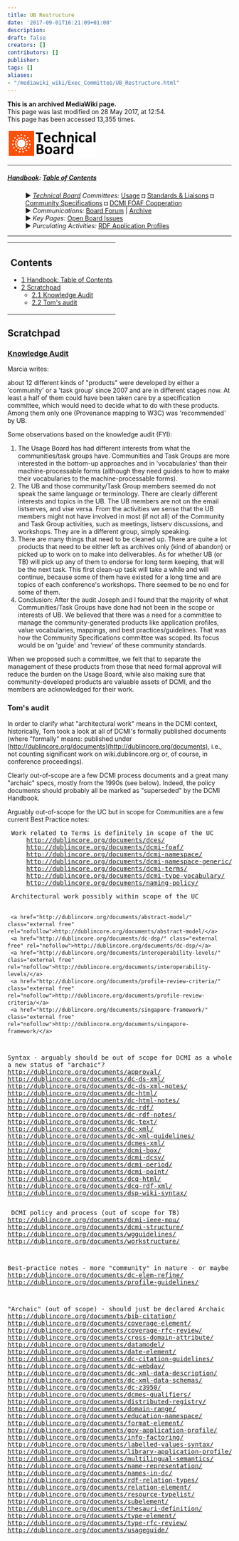 ```yaml
---
title: UB Restructure
date: '2017-09-01T16:21:09+01:00'
description: 
draft: false
creators: []
contributors: []
publisher: 
tags: []
aliases:
- "/mediawiki_wiki/Exec_Committee/UB_Restructure.html"
---
```


 **This is an archived MediaWiki page.**  
This page was last modified on 28 May 2017, at 12:54.  
This page has been accessed 13,355 times.

[<img alt="Technical Board logo" src="/mediawiki_wiki/images/Technical_Board.png" width="200" height="63">](/mediawiki_wiki/images/Technical_Board.png)

* * *

##### [Handbook](/mediawiki_wiki/DCMI_Handbook): [Table of Contents](/mediawiki_wiki/DCMI_Handbook/) 
<dl>
<dd> ► <i><a href="/mediawiki_wiki/DCMI_Technical_Board.md" title="DCMI Technical Board">Technical Board</a> Committees:</i> <a href="/mediawiki_wiki/DCMI_Technical_Board/usage.md" title="DCMI Technical Board/usage">Usage</a> ◘ <a href="/mediawiki_wiki/DCMI_Technical_Board/standards.md" title="DCMI Technical Board/standards">Standards &amp; Liaisons</a> ◘ <a href="/mediawiki_wiki/DCMI_Technical_Board/specifications.md" title="DCMI Technical Board/specifications">Community Specifications</a> ◘ <a href="/mediawiki_wiki/DCMI_FOAF_Cooperation.md" title="DCMI FOAF Cooperation">DCMI FOAF Cooperation</a>
</dd>
<dd> ► <i>Communications:</i> <a href="mailto:dc-tb@jiscmail.ac.uk" class="external text" rel="nofollow">Board Forum</a> | <a href="http://www.jiscmail.ac.uk/cgi-bin/wa.exe?SUBED1=dc-tb&amp;A=1" class="external text" rel="nofollow">Archive</a>
</dd>
<dd> ► <i>Key Pages:</i> <a href="/index.php?title=DCMI_Technical_Board/issues&amp;action=edit&amp;redlink=1" class="new" title="DCMI Technical Board/issues (page does not exist)">Open Board Issues</a>
</dd>
<dd> ► <i>Purculating Activities:</i> <a href="/index.php?title=RDF_Application_Profiles&amp;action=edit&amp;redlink=1" class="new" title="RDF_Application_Profiles (page does not exist)"> RDF Application Profiles</a>
</dd>
</dl>

* * *

<table id="toc" class="toc">
  <tr>
    <td>
      <div id="toctitle">
        <h2>Contents</h2>
      </div>
      <ul>
        <li class="toclevel-1"><a href="#Handbook:_Table_of_Contents"><span class="tocnumber">1</span> <span class="toctext">Handbook: Table of Contents</span></a></li>
        <li class="toclevel-1 tocsection-1">
          <a href="#Scratchpad"><span class="tocnumber">2</span> <span class="toctext">Scratchpad</span></a>
          <ul>
            <li class="toclevel-2 tocsection-2"><a href="#Knowledge_Audit"><span class="tocnumber">2.1</span> <span class="toctext">Knowledge Audit</span></a></li>
            <li class="toclevel-2 tocsection-3"><a href="#Tom.27s_audit"><span class="tocnumber">2.2</span> <span class="toctext">Tom's audit</span></a></li>
          </ul>
        </li>
      </ul>
    </td>
  </tr>
</table>


## Scratchpad 

### [Knowledge Audit](/mediawiki_wiki/Knowledge_Audit) 

Marcia writes:

about 12 different kinds of "products" were developed by either a 'community' or a 'task group' since 2007 and are in different stages now. At least a half of them could have been taken care by a specification committee, which would need to decide what to do with these products. Among them only one (Provenance mapping to W3C) was 'recommended' by UB.

Some observations based on the knowledge audit (FYI):

1. The Usage Board has had different interests from what the communities/task groups have. Communities and Task Groups are more interested in the bottom-up approaches and in 'vocabularies' than their machine-processable forms (although they need guides to how to make their vocabularies to the machine-processable forms).
2. The UB and those community/Task Group members seemed do not speak the same language or terminology. There are clearly different interests and topics in the UB. The UB members are not on the email listserves, and vise versa. From the activities we sense that the UB members might not have involved in most (if not all) of the Community and Task Group activities, such as meetings, listserv discussions, and workshops. They are in a different group, simply speaking.
3. There are many things that need to be cleaned up. There are quite a lot products that need to be either left as archives only (kind of abandon) or picked up to work on to make into deliverables. As for whether UB (or TB) will pick up any of them to endorse for long term keeping, that will be the next task. This first clean-up task will take a while and will continue, because some of them have existed for a long time and are topics of each conference's workshops. There seemed to be no end for some of them.
4. Conclusion: After the audit Joseph and I found that the majority of what Communities/Task Groups have done had not been in the scope or interests of UB. We believed that there was a need for a committee to manage the community-generated products like application profiles, value vocabularies, mappings, and best practices/guidelines. That was how the Community Specifications committee was scoped. Its focus would be on 'guide' and 'review' of these community standards.

When we proposed such a committee, we felt that to separate the management of these products from those that need formal approval will reduce the burden on the Usage Board, while also making sure that community-developed products are valuable assets of DCMI, and the members are acknowledged for their work.

### Tom's audit 

In order to clarify what "architectural work" means in the DCMI context, historically, Tom took a look at all of DCMI's formally published documents (where "formally" means: published under [http://dublincore.org/documents](http://dublincore.org/documents), i.e., not counting significant work on wiki.dublincore.org or, of course, in conference proceedings).

Clearly out-of-scope are a few DCMI process documents and a great many "archaic" specs, mostly from the 1990s (see below). Indeed, the policy documents should probably all be marked as "superseded" by the DCMI Handbook.

Arguably out-of-scope for the UC but in scope for Communities are a few current Best Practice notes:

<pre> Work related to Terms is definitely in scope of the UC
     <a href="http://dublincore.org/documents/dces/" class="external free" rel="nofollow">http://dublincore.org/documents/dces/</a>
     <a href="http://dublincore.org/documents/dcmi-foaf/" class="external free" rel="nofollow">http://dublincore.org/documents/dcmi-foaf/</a>
     <a href="http://dublincore.org/documents/dcmi-namespace/" class="external free" rel="nofollow">http://dublincore.org/documents/dcmi-namespace/</a>
     <a href="http://dublincore.org/documents/dcmi-namespace-generic/" class="external free" rel="nofollow">http://dublincore.org/documents/dcmi-namespace-generic/</a>
     <a href="http://dublincore.org/documents/dcmi-terms/" class="external free" rel="nofollow">http://dublincore.org/documents/dcmi-terms/</a>
     <a href="http://dublincore.org/documents/dcmi-type-vocabulary/" class="external free" rel="nofollow">http://dublincore.org/documents/dcmi-type-vocabulary/</a>
     <a href="http://dublincore.org/documents/naming-policy/" class="external free" rel="nofollow">http://dublincore.org/documents/naming-policy/</a>
</pre><pre> Architectural work possibly within scope of the UC
     <a href="http://dublincore.org/documents/abstract-model/" class="external free" rel="nofollow">http://dublincore.org/documents/abstract-model/</a>
     <a href="http://dublincore.org/documents/dc-dsp/" class="external free" rel="nofollow">http://dublincore.org/documents/dc-dsp/</a>
     <a href="http://dublincore.org/documents/interoperability-levels/" class="external free" rel="nofollow">http://dublincore.org/documents/interoperability-levels/</a>
     <a href="http://dublincore.org/documents/profile-review-criteria/" class="external free" rel="nofollow">http://dublincore.org/documents/profile-review-criteria/</a>
     <a href="http://dublincore.org/documents/singapore-framework/" class="external free" rel="nofollow">http://dublincore.org/documents/singapore-framework/</a>
 
 Syntax - arguably should be out of scope for DCMI as a whole.
 Assign a new status of "archaic"?
     <a href="http://dublincore.org/documents/approval/" class="external free" rel="nofollow">http://dublincore.org/documents/approval/</a>
     <a href="http://dublincore.org/documents/dc-ds-xml/" class="external free" rel="nofollow">http://dublincore.org/documents/dc-ds-xml/</a>
     <a href="http://dublincore.org/documents/dc-ds-xml-notes/" class="external free" rel="nofollow">http://dublincore.org/documents/dc-ds-xml-notes/</a>
     <a href="http://dublincore.org/documents/dc-html/" class="external free" rel="nofollow">http://dublincore.org/documents/dc-html/</a>
     <a href="http://dublincore.org/documents/dc-html-notes/" class="external free" rel="nofollow">http://dublincore.org/documents/dc-html-notes/</a>
     <a href="http://dublincore.org/documents/dc-rdf/" class="external free" rel="nofollow">http://dublincore.org/documents/dc-rdf/</a>
     <a href="http://dublincore.org/documents/dc-rdf-notes/" class="external free" rel="nofollow">http://dublincore.org/documents/dc-rdf-notes/</a>
     <a href="http://dublincore.org/documents/dc-text/" class="external free" rel="nofollow">http://dublincore.org/documents/dc-text/</a>
     <a href="http://dublincore.org/documents/dc-xml/" class="external free" rel="nofollow">http://dublincore.org/documents/dc-xml/</a>
     <a href="http://dublincore.org/documents/dc-xml-guidelines/" class="external free" rel="nofollow">http://dublincore.org/documents/dc-xml-guidelines/</a>
     <a href="http://dublincore.org/documents/dcmes-xml/" class="external free" rel="nofollow">http://dublincore.org/documents/dcmes-xml/</a>
     <a href="http://dublincore.org/documents/dcmi-box/" class="external free" rel="nofollow">http://dublincore.org/documents/dcmi-box/</a>
     <a href="http://dublincore.org/documents/dcmi-dcsv/" class="external free" rel="nofollow">http://dublincore.org/documents/dcmi-dcsv/</a>
     <a href="http://dublincore.org/documents/dcmi-period/" class="external free" rel="nofollow">http://dublincore.org/documents/dcmi-period/</a>
     <a href="http://dublincore.org/documents/dcmi-point/" class="external free" rel="nofollow">http://dublincore.org/documents/dcmi-point/</a>
     <a href="http://dublincore.org/documents/dcq-html/" class="external free" rel="nofollow">http://dublincore.org/documents/dcq-html/</a>
     <a href="http://dublincore.org/documents/dcq-rdf-xml/" class="external free" rel="nofollow">http://dublincore.org/documents/dcq-rdf-xml/</a>
     <a href="http://dublincore.org/documents/dsp-wiki-syntax/" class="external free" rel="nofollow">http://dublincore.org/documents/dsp-wiki-syntax/</a>
</pre><pre> DCMI policy and process (out of scope for TB)
     <a href="http://dublincore.org/documents/dcmi-ieee-mou/" class="external free" rel="nofollow">http://dublincore.org/documents/dcmi-ieee-mou/</a>
     <a href="http://dublincore.org/documents/dcmi-structure/" class="external free" rel="nofollow">http://dublincore.org/documents/dcmi-structure/</a>
     <a href="http://dublincore.org/documents/wgguidelines/" class="external free" rel="nofollow">http://dublincore.org/documents/wgguidelines/</a>
     <a href="http://dublincore.org/documents/workstructure/" class="external free" rel="nofollow">http://dublincore.org/documents/workstructure/</a>
 
 Best-practice notes - more "community" in nature - or maybe AB?
     <a href="http://dublincore.org/documents/dc-elem-refine/" class="external free" rel="nofollow">http://dublincore.org/documents/dc-elem-refine/</a>
     <a href="http://dublincore.org/documents/profile-guidelines/" class="external free" rel="nofollow">http://dublincore.org/documents/profile-guidelines/</a>
 
 "Archaic" (out of scope) - should just be declared Archaic
     <a href="http://dublincore.org/documents/bib-citation/" class="external free" rel="nofollow">http://dublincore.org/documents/bib-citation/</a>
     <a href="http://dublincore.org/documents/coverage-element/" class="external free" rel="nofollow">http://dublincore.org/documents/coverage-element/</a>
     <a href="http://dublincore.org/documents/coverage-rfc-review/" class="external free" rel="nofollow">http://dublincore.org/documents/coverage-rfc-review/</a>
     <a href="http://dublincore.org/documents/cross-domain-attribute/" class="external free" rel="nofollow">http://dublincore.org/documents/cross-domain-attribute/</a>
     <a href="http://dublincore.org/documents/datamodel/" class="external free" rel="nofollow">http://dublincore.org/documents/datamodel/</a>
     <a href="http://dublincore.org/documents/date-element/" class="external free" rel="nofollow">http://dublincore.org/documents/date-element/</a>
     <a href="http://dublincore.org/documents/dc-citation-guidelines/" class="external free" rel="nofollow">http://dublincore.org/documents/dc-citation-guidelines/</a>
     <a href="http://dublincore.org/documents/dc-webdav/" class="external free" rel="nofollow">http://dublincore.org/documents/dc-webdav/</a>
     <a href="http://dublincore.org/documents/dc-xml-data-description/" class="external free" rel="nofollow">http://dublincore.org/documents/dc-xml-data-description/</a>
     <a href="http://dublincore.org/documents/dc-xml-data-schemas/" class="external free" rel="nofollow">http://dublincore.org/documents/dc-xml-data-schemas/</a>
     <a href="http://dublincore.org/documents/dc-z3950/" class="external free" rel="nofollow">http://dublincore.org/documents/dc-z3950/</a>
     <a href="http://dublincore.org/documents/dcmes-qualifiers/" class="external free" rel="nofollow">http://dublincore.org/documents/dcmes-qualifiers/</a>
     <a href="http://dublincore.org/documents/distributed-registry/" class="external free" rel="nofollow">http://dublincore.org/documents/distributed-registry/</a>
     <a href="http://dublincore.org/documents/domain-range/" class="external free" rel="nofollow">http://dublincore.org/documents/domain-range/</a>
     <a href="http://dublincore.org/documents/education-namespace/" class="external free" rel="nofollow">http://dublincore.org/documents/education-namespace/</a>
     <a href="http://dublincore.org/documents/format-element/" class="external free" rel="nofollow">http://dublincore.org/documents/format-element/</a>
     <a href="http://dublincore.org/documents/gov-application-profile/" class="external free" rel="nofollow">http://dublincore.org/documents/gov-application-profile/</a>
     <a href="http://dublincore.org/documents/info-factoring/" class="external free" rel="nofollow">http://dublincore.org/documents/info-factoring/</a>
     <a href="http://dublincore.org/documents/labelled-values-syntax/" class="external free" rel="nofollow">http://dublincore.org/documents/labelled-values-syntax/</a>
     <a href="http://dublincore.org/documents/library-application-profile/" class="external free" rel="nofollow">http://dublincore.org/documents/library-application-profile/</a>
     <a href="http://dublincore.org/documents/multilingual-semantics/" class="external free" rel="nofollow">http://dublincore.org/documents/multilingual-semantics/</a>
     <a href="http://dublincore.org/documents/name-representation/" class="external free" rel="nofollow">http://dublincore.org/documents/name-representation/</a>
     <a href="http://dublincore.org/documents/names-in-dc/" class="external free" rel="nofollow">http://dublincore.org/documents/names-in-dc/</a>
     <a href="http://dublincore.org/documents/rdf-relation-types/" class="external free" rel="nofollow">http://dublincore.org/documents/rdf-relation-types/</a>
     <a href="http://dublincore.org/documents/relation-element/" class="external free" rel="nofollow">http://dublincore.org/documents/relation-element/</a>
     <a href="http://dublincore.org/documents/resource-typelist/" class="external free" rel="nofollow">http://dublincore.org/documents/resource-typelist/</a>
     <a href="http://dublincore.org/documents/subelement/" class="external free" rel="nofollow">http://dublincore.org/documents/subelement/</a>
     <a href="http://dublincore.org/documents/thesauri-definition/" class="external free" rel="nofollow">http://dublincore.org/documents/thesauri-definition/</a>
     <a href="http://dublincore.org/documents/type-element/" class="external free" rel="nofollow">http://dublincore.org/documents/type-element/</a>
     <a href="http://dublincore.org/documents/type-rfc-review/" class="external free" rel="nofollow">http://dublincore.org/documents/type-rfc-review/</a>
     <a href="http://dublincore.org/documents/usageguide/" class="external free" rel="nofollow">http://dublincore.org/documents/usageguide/</a>
</pre>
